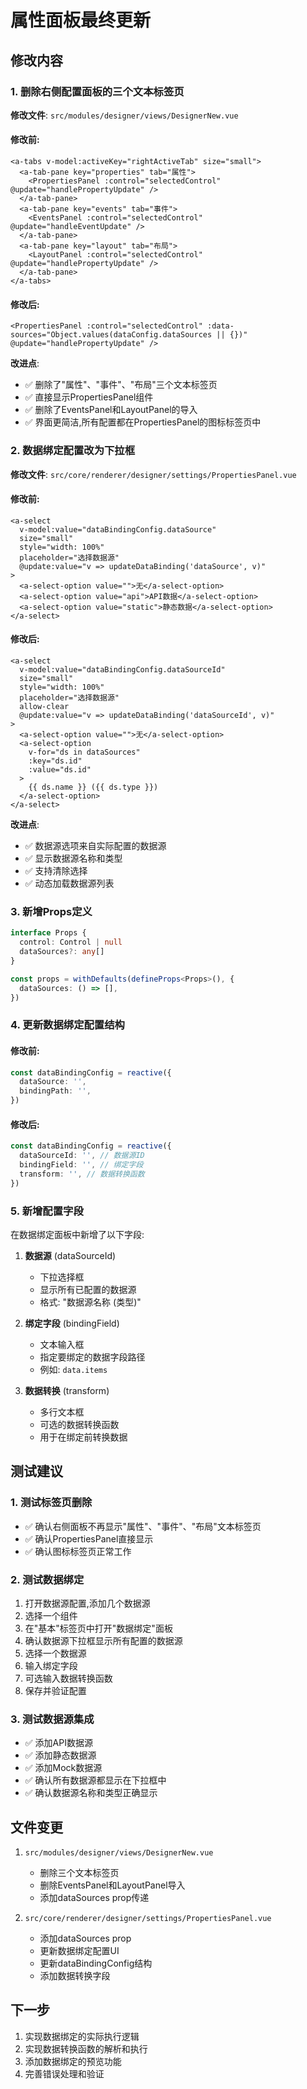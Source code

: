 # 属性面板最终更新

## 修改内容

### 1. 删除右侧配置面板的三个文本标签页

**修改文件**: `src/modules/designer/views/DesignerNew.vue`

#### 修改前:

```vue
<a-tabs v-model:activeKey="rightActiveTab" size="small">
  <a-tab-pane key="properties" tab="属性">
    <PropertiesPanel :control="selectedControl" @update="handlePropertyUpdate" />
  </a-tab-pane>
  <a-tab-pane key="events" tab="事件">
    <EventsPanel :control="selectedControl" @update="handleEventUpdate" />
  </a-tab-pane>
  <a-tab-pane key="layout" tab="布局">
    <LayoutPanel :control="selectedControl" @update="handlePropertyUpdate" />
  </a-tab-pane>
</a-tabs>
```

#### 修改后:

```vue
<PropertiesPanel :control="selectedControl" :data-sources="Object.values(dataConfig.dataSources || {})" @update="handlePropertyUpdate" />
```

**改进点**:

- ✅ 删除了"属性"、"事件"、"布局"三个文本标签页
- ✅ 直接显示PropertiesPanel组件
- ✅ 删除了EventsPanel和LayoutPanel的导入
- ✅ 界面更简洁,所有配置都在PropertiesPanel的图标标签页中

### 2. 数据绑定配置改为下拉框

**修改文件**: `src/core/renderer/designer/settings/PropertiesPanel.vue`

#### 修改前:

```vue
<a-select
  v-model:value="dataBindingConfig.dataSource"
  size="small"
  style="width: 100%"
  placeholder="选择数据源"
  @update:value="v => updateDataBinding('dataSource', v)"
>
  <a-select-option value="">无</a-select-option>
  <a-select-option value="api">API数据</a-select-option>
  <a-select-option value="static">静态数据</a-select-option>
</a-select>
```

#### 修改后:

```vue
<a-select
  v-model:value="dataBindingConfig.dataSourceId"
  size="small"
  style="width: 100%"
  placeholder="选择数据源"
  allow-clear
  @update:value="v => updateDataBinding('dataSourceId', v)"
>
  <a-select-option value="">无</a-select-option>
  <a-select-option
    v-for="ds in dataSources"
    :key="ds.id"
    :value="ds.id"
  >
    {{ ds.name }} ({{ ds.type }})
  </a-select-option>
</a-select>
```

**改进点**:

- ✅ 数据源选项来自实际配置的数据源
- ✅ 显示数据源名称和类型
- ✅ 支持清除选择
- ✅ 动态加载数据源列表

### 3. 新增Props定义

```typescript
interface Props {
  control: Control | null
  dataSources?: any[]
}

const props = withDefaults(defineProps<Props>(), {
  dataSources: () => [],
})
```

### 4. 更新数据绑定配置结构

#### 修改前:

```typescript
const dataBindingConfig = reactive({
  dataSource: '',
  bindingPath: '',
})
```

#### 修改后:

```typescript
const dataBindingConfig = reactive({
  dataSourceId: '', // 数据源ID
  bindingField: '', // 绑定字段
  transform: '', // 数据转换函数
})
```

### 5. 新增配置字段

在数据绑定面板中新增了以下字段:

1. **数据源** (dataSourceId)

   - 下拉选择框
   - 显示所有已配置的数据源
   - 格式: "数据源名称 (类型)"

2. **绑定字段** (bindingField)

   - 文本输入框
   - 指定要绑定的数据字段路径
   - 例如: `data.items`

3. **数据转换** (transform)
   - 多行文本框
   - 可选的数据转换函数
   - 用于在绑定前转换数据

## 测试建议

### 1. 测试标签页删除

- ✅ 确认右侧面板不再显示"属性"、"事件"、"布局"文本标签页
- ✅ 确认PropertiesPanel直接显示
- ✅ 确认图标标签页正常工作

### 2. 测试数据绑定

1. 打开数据源配置,添加几个数据源
2. 选择一个组件
3. 在"基本"标签页中打开"数据绑定"面板
4. 确认数据源下拉框显示所有配置的数据源
5. 选择一个数据源
6. 输入绑定字段
7. 可选输入数据转换函数
8. 保存并验证配置

### 3. 测试数据源集成

- ✅ 添加API数据源
- ✅ 添加静态数据源
- ✅ 添加Mock数据源
- ✅ 确认所有数据源都显示在下拉框中
- ✅ 确认数据源名称和类型正确显示

## 文件变更

1. `src/modules/designer/views/DesignerNew.vue`

   - 删除三个文本标签页
   - 删除EventsPanel和LayoutPanel导入
   - 添加dataSources prop传递

2. `src/core/renderer/designer/settings/PropertiesPanel.vue`
   - 添加dataSources prop
   - 更新数据绑定配置UI
   - 更新dataBindingConfig结构
   - 添加数据转换字段

## 下一步

1. 实现数据绑定的实际执行逻辑
2. 实现数据转换函数的解析和执行
3. 添加数据绑定的预览功能
4. 完善错误处理和验证
